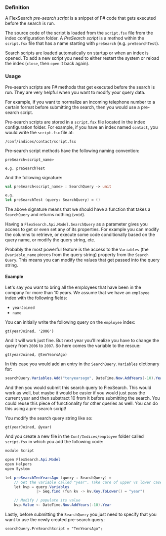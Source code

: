 ### Definition

A FlexSearch *pre-search script* is a snippet of F# code that gets executed before the search is run.

The source code of the script is loaded from the `script.fsx` file from the index configuration folder. A *PreSearch script* is a method within the `script.fsx` file that has a name starting with `preSearch` (e.g. `preSearchTest`).

Search scripts are loaded automatically on startup or when an index is opened. To add a new script you need to either restart the system or reload the index (`close`, then `open` it back again).


### Usage

Pre-search scripts are F# methods that get executed before the search is run. They are very helpful when you want to modify your query data.

For example, if you want to normalize an incoming telephone number to a certain format before submitting the search, then you would use a pre-search script.

Pre-search scripts are stored in a `script.fsx` file located in the index configuration folder. For example, if you have an index named `contact`, you would write the `script.fsx` file at:
```
/conf/indices/contact/script.fsx
```  

Pre-search script methods have the following naming convention:
```
preSearch<script_name>

e.g. preSearchTest
```

And the following signature:

```fsharp
val preSearch<script_name> : SearchQuery -> unit

e.g. 
let preSearchTest (query: SearchQuery) = ()
```

The above signature means that we should have a function that takes a `SearchQuery` and returns nothing (`void`).

Having a `FlexSearch.Api.Model.SearchQuery` as a parameter gives you access to get or even set any of its properties. For example you can modify the columns to retrieve, or execute some code conditionally based on the query name, or modify the query string, etc.

Probably the most powerful feature is the access to the `Variables` (the `@variable_name` pieces from the query string) property from the `Search Query`. This means you can modify the values that get passed into the query string.


#### Example

Let's say you want to bring all the employees that have been in the company for more than 10 years. We assume that we have an `employee` index with the following fields:

* `yearJoined`
* `name`

You can initially write the following query on the `employee` index:

```
gt(yearJoined, '2006')
```

And it will work just fine. But next year you'll realize you have to change the query from `2006` to `2007`. So here comes the variable to the rescue:

```
gt(yearJoined, @tenYearsAgo)
```

In this case you would add an entry in the `SearchQuery.Variables` dictionary for:

```csharp
searchQuery.Variables.Add("tenyearsago", DateTime.Now.AddYears(-10).Year)
```

And then you would submit this search query to FlexSearch. This would work as well, but maybe it would be easier if you would just pass the current year and then substract 10 from it before submitting the search. You could reuse this piece of functionality for other queries as well. You can do this using a pre-search script!

You modify the search query string like so:

```
gt(yearJoined, @year)
```

And you create a new file in the `Conf/Indices/employee` folder called `script.fsx` in which you add the following code:

```csharp
module Script

open FlexSearch.Api.Model
open Helpers
open System

let preSearchTenYearsAgo (query : SearchQuery) =
    // Get the variable called "year". Take care of upper vs lower case.
    let kvp = query.Variables
              |> Seq.find (fun kv -> kv.Key.ToLower() = "year")

    // Modify / populate its value
    kvp.Value <- DateTime.Now.AddYears(-10).Year
```

Lastly, before submitting the `SearchQuery` you just need to specify that you want to use the newly created pre-search query:

```
searchQuery.PreSearchScript = "TenYearsAgo";
```
